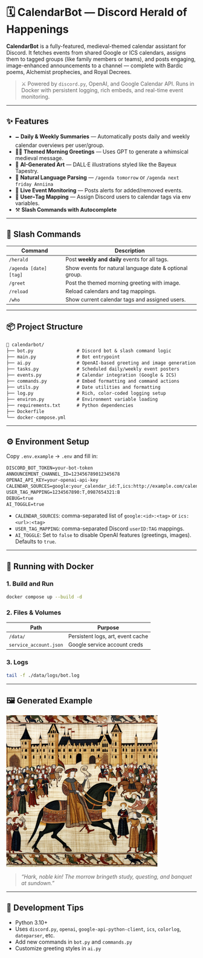 # 🗓️ CalendarBot — Discord Herald of Happenings

**CalendarBot** is a fully-featured, medieval-themed calendar assistant for Discord. It fetches events from shared Google or ICS calendars, assigns them to tagged groups (like family members or teams), and posts engaging, image-enhanced announcements to a channel — complete with Bardic poems, Alchemist prophecies, and Royal Decrees.

> ⚔️ Powered by `discord.py`, OpenAI, and Google Calendar API. Runs in Docker with persistent logging, rich embeds, and real-time event monitoring.

---

## ✨ Features

- 🗕️ **Daily & Weekly Summaries** — Automatically posts daily and weekly calendar overviews per user/group.
- 🤹‍♂️ **Themed Morning Greetings** — Uses GPT to generate a whimsical medieval message.
- 🎨 **AI-Generated Art** — DALL·E illustrations styled like the Bayeux Tapestry.
- 🧠 **Natural Language Parsing** — `/agenda tomorrow` or `/agenda next friday Anniina`
- 🔀 **Live Event Monitoring** — Posts alerts for added/removed events.
- 🧩 **User–Tag Mapping** — Assign Discord users to calendar tags via env variables.
- ⚒️ **Slash Commands with Autocomplete**

---

## 🚀 Slash Commands

| Command           | Description |
|------------------|-------------|
| `/herald`         | Post **weekly and daily** events for all tags. |
| `/agenda [date] [tag]` | Show events for natural language date & optional group. |
| `/greet`          | Post the themed morning greeting with image. |
| `/reload`         | Reload calendars and tag mappings. |
| `/who`            | Show current calendar tags and assigned users. |

---

## 📦 Project Structure

```
📁 calendarbot/
├── bot.py                # Discord bot & slash command logic
├── main.py               # Bot entrypoint
├── ai.py                 # OpenAI-based greeting and image generation
├── tasks.py              # Scheduled daily/weekly event posters
├── events.py             # Calendar integration (Google & ICS)
├── commands.py           # Embed formatting and command actions
├── utils.py              # Date utilities and formatting
├── log.py                # Rich, color-coded logging setup
├── environ.py            # Environment variable loading
├── requirements.txt      # Python dependencies
├── Dockerfile
└── docker-compose.yml
```

---

## ⚙️ Environment Setup

Copy `.env.example` → `.env` and fill in:

```env
DISCORD_BOT_TOKEN=your-bot-token
ANNOUNCEMENT_CHANNEL_ID=123456789012345678
OPENAI_API_KEY=your-openai-api-key
CALENDAR_SOURCES=google:your_calendar_id:T,ics:http://example.com/calendar.ics:B
USER_TAG_MAPPING=1234567890:T,0987654321:B
DEBUG=true
AI_TOGGLE=true
```

- `CALENDAR_SOURCES`: comma-separated list of `google:<id>:<tag>` or `ics:<url>:<tag>`
- `USER_TAG_MAPPING`: comma-separated Discord `userID:TAG` mappings.
- `AI_TOGGLE`: Set to `false` to disable OpenAI features (greetings, images). Defaults to `true`.

---

## 🐋 Running with Docker

### 1. Build and Run

```bash
docker compose up --build -d
```

### 2. Files & Volumes

| Path                  | Purpose                           |
|-----------------------|-----------------------------------|
| `/data/`              | Persistent logs, art, event cache |
| `service_account.json`| Google service account creds      |

### 3. Logs

```bash
tail -f ./data/logs/bot.log
```

---

## 🖼️ Generated Example

<img src="example.png" width="400"/>

> _“Hark, noble kin! The morrow bringeth study, questing, and banquet at sundown.”_

---

## 🧪 Development Tips

- Python 3.10+
- Uses `discord.py`, `openai`, `google-api-python-client`, `ics`, `colorlog`, `dateparser`, etc.
- Add new commands in `bot.py` and `commands.py`
- Customize greeting styles in `ai.py`